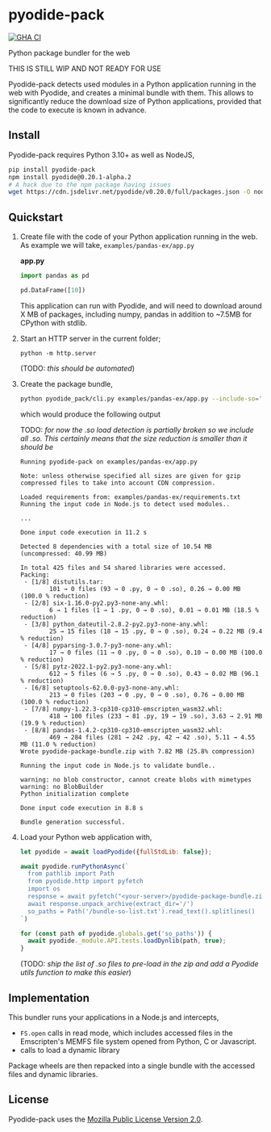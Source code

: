 # pyodide-pack

[![GHA CI](https://github.com/rth/pyodide-pack/actions/workflows/main.yml/badge.svg?branch=main)](https://github.com/rth/pyodide-pack/actions/workflows/main.yml)

Python package bundler for the web

THIS IS STILL WIP AND NOT READY FOR USE

Pyodide-pack detects used modules in a Python application running in the web with Pyodide, and creates a minimal bundle with them. This allows to significantly reduce the download size of Python applications, provided that the code to execute is known in advance.

## Install

Pyodide-pack requires Python 3.10+ as well as NodeJS,

```bash
pip install pyodide-pack
npm install pyodide@0.20.1-alpha.2
# A hack due to the npm package having issues
wget https://cdn.jsdelivr.net/pyodide/v0.20.0/full/packages.json -O node_modules/pyodide/packages.json
```

## Quickstart

1. Create file with the code of your Python application running in the web. As example we will take,
   `examples/pandas-ex/app.py`

   **app.py**

   ```py
   import pandas as pd

   pd.DataFrame([10])
   ```

   This application can run with Pyodide, and will need to download around X MB of packages, including numpy, pandas in addition to ~7.5MB for CPython with stdlib.

2. Start an HTTP server in the current folder;
   ```
   python -m http.server
   ```
   (TODO: *this should be automated*)

3. Create the package bundle,

   ```bash
   python pyodide_pack/cli.py examples/pandas-ex/app.py --include-so='*' -v
   ```

   which would produce the following output

   TODO: *for now the .so load detection is partially broken so we include all .so.
   This certainly means that the size reduction is smaller than it should be*

   ```
   Running pyodide-pack on examples/pandas-ex/app.py

   Note: unless otherwise specified all sizes are given for gzip compressed files to take into account CDN compression.

   Loaded requirements from: examples/pandas-ex/requirements.txt
   Running the input code in Node.js to detect used modules..

   ...

   Done input code execution in 11.2 s

   Detected 8 dependencies with a total size of 10.54 MB  (uncompressed: 40.99 MB)

   In total 425 files and 54 shared libraries were accessed.
   Packing:
    - [1/8] distutils.tar:
           101 → 0 files (93 → 0 .py, 0 → 0 .so), 0.26 → 0.00 MB (100.0 % reduction)
    - [2/8] six-1.16.0-py2.py3-none-any.whl:
           6 → 1 files (1 → 1 .py, 0 → 0 .so), 0.01 → 0.01 MB (18.5 % reduction)
    - [3/8] python_dateutil-2.8.2-py2.py3-none-any.whl:
           25 → 15 files (18 → 15 .py, 0 → 0 .so), 0.24 → 0.22 MB (9.4 % reduction)
    - [4/8] pyparsing-3.0.7-py3-none-any.whl:
           17 → 0 files (11 → 0 .py, 0 → 0 .so), 0.10 → 0.00 MB (100.0 % reduction)
    - [5/8] pytz-2022.1-py2.py3-none-any.whl:
           612 → 5 files (6 → 5 .py, 0 → 0 .so), 0.43 → 0.02 MB (96.1 % reduction)
    - [6/8] setuptools-62.0.0-py3-none-any.whl:
           213 → 0 files (203 → 0 .py, 0 → 0 .so), 0.76 → 0.00 MB (100.0 % reduction)
    - [7/8] numpy-1.22.3-cp310-cp310-emscripten_wasm32.whl:
           418 → 100 files (233 → 81 .py, 19 → 19 .so), 3.63 → 2.91 MB (19.9 % reduction)
    - [8/8] pandas-1.4.2-cp310-cp310-emscripten_wasm32.whl:
           469 → 284 files (281 → 242 .py, 42 → 42 .so), 5.11 → 4.55 MB (11.0 % reduction)
   Wrote pyodide-package-bundle.zip with 7.82 MB (25.8% compression)

   Running the input code in Node.js to validate bundle..

   warning: no blob constructor, cannot create blobs with mimetypes
   warning: no BlobBuilder
   Python initialization complete

   Done input code execution in 8.8 s

   Bundle generation successful.
   ```
4. Load your Python web application with,
   ```js
   let pyodide = await loadPyodide({fullStdLib: false});

   await pyodide.runPythonAsync(`
     from pathlib import Path
     from pyodide.http import pyfetch
     import os
     response = await pyfetch("<your-server>/pyodide-package-bundle.zip")
     await response.unpack_archive(extract_dir='/')
     so_paths = Path('/bundle-so-list.txt').read_text().splitlines()
   `)

   for (const path of pyodide.globals.get('so_paths')) {
     await pyodide._module.API.tests.loadDynlib(path, true);
   }
   ```
   (TODO: *ship the list of .so files to pre-load in the zip and add a Pyodide utils
    function to make this easier*)

## Implementation

This bundler runs your applications in a Node.js and intercepts,
 - `FS.open` calls in read mode, which includes accessed files in the Emscripten's MEMFS file system opened from Python, C or Javascript.
 - calls to load a dynamic library

Package wheels are then repacked into a single bundle with the accessed files and dynamic libraries.

## License

Pyodide-pack uses the [Mozilla Public License Version 2.0](https://choosealicense.com/licenses/mpl-2.0/).
